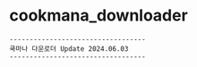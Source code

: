 # cookmana_downloader

```
----------------------------------
쿡마나 다운로더 Update 2024.06.03
----------------------------------
```
